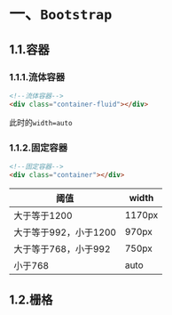# 一、`Bootstrap`

## 1.1.容器

### 1.1.1.流体容器

```html
<!--流体容器-->
<div class="container-fluid"></div>
```

此时的`width=auto`

### 1.1.2.固定容器

```html
<!--固定容器-->
<div class="container"></div>
```

| 阈值                  | width  |
| --------------------- | ------ |
| 大于等于1200          | 1170px |
| 大于等于992，小于1200 | 970px  |
| 大于等于768，小于992  | 750px  |
| 小于768               | auto   |

## 1.2.栅格

